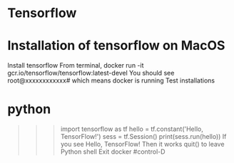 # Tensorflow
# Installation of tensorflow on MacOS
Install tensorflow
From terminal, docker run -it gcr.io/tensorflow/tensorflow:latest-devel
You should see root@xxxxxxxxxxxx# which means docker is running
Test installations
# python
>>>import tensorflow as tf
>>>hello = tf.constant('Hello, TensorFlow!')
>>>sess = tf.Session()
>>>print(sess.run(hello))
If you see Hello, TensorFlow! Then it works
quit() to leave Python shell
Exit docker
#control-D
